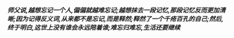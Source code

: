 ***师父说,越想忘记一个人,偏偏就越难忘记;越想抹去一段记忆,那段记忆反而更加清晰;因为记得反义词,从来都不是忘记,而是释然;释然了一个千疮百孔的自己;然后,终于明白,这世上没有谁会永远陪着谁;难忘归难忘,生活还要继续***
